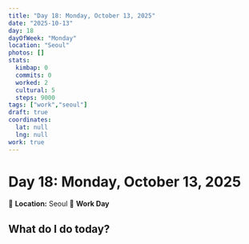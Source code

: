 ```yaml
---
title: "Day 18: Monday, October 13, 2025"
date: "2025-10-13"
day: 18
dayOfWeek: "Monday"
location: "Seoul"
photos: []
stats:
  kimbap: 0
  commits: 0
  worked: 2
  cultural: 5
  steps: 9000
tags: ["work","seoul"]
draft: true
coordinates:
  lat: null
  lng: null
work: true
---
```

# Day 18: Monday, October 13, 2025

📍 **Location:** Seoul
💼 **Work Day**

## What do I do today?



